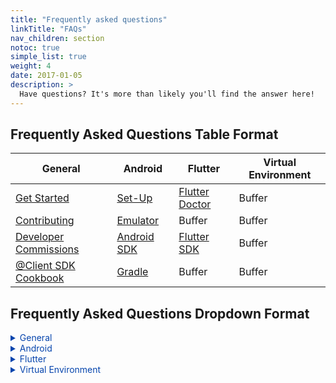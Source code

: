 ```yaml
---
title: "Frequently asked questions"
linkTitle: "FAQs"
nav_children: section
notoc: true
simple_list: true
weight: 4
date: 2017-01-05
description: >
  Have questions? It's more than likely you'll find the answer here!
---
```



## Frequently Asked Questions Table Format

| General | Android | Flutter | Virtual Environment |
| ---     | ---     | ---     |        ---          |
| [Get Started](/docs/get-started/) | [Set-Up](/docs/get-started/#android-studio) | [Flutter Doctor]() | Buffer |
| [Contributing](/docs/resources/#contribution-guidelines) | [Emulator](https://blog.atsign.dev/running-one-or-more-emulators-through-cli-using-android-studio-ckm2kuryy00v5mss16f1agh7m) | Buffer | Buffer |
| [Developer Commissions](/dev_tools/commissions/) |[ Android SDK]() | [Flutter SDK]() | Buffer |
| [@Client SDK Cookbook](https://docs.google.com/document/d/19A0g0AIJU3x2MiwgRgcguGmimrNLr03CdmZg0RdnU_Y/edit?usp=sharing) | [Gradle](https://blog.atsign.dev/handling-gradle-exceptions-within-a-flutter-project-utilizing-the-platform-ckmqteej102lrm1s13piq393f)  | Buffer | Buffer |


## Frequently Asked Questions Dropdown Format
<details>
  <summary style= "color: #0645AD">General</summary>
  
  + [Get Started](/docs/get-started/)
  + [Contributing](/docs/resources/#contribution-guidelines)
</details>

<details>
  <summary style= "color: #0645AD">Android</summary>
  
  ## Heading
  1. A numbered
  2. list
     * With some
     * Sub bullets
</details>

<details>
  <summary style= "color: #0645AD">Flutter</summary>
  
  ## Heading
  1. A numbered
  2. list
     * With some
     * Sub bullets
</details>

<details>
  <summary style= "color: #0645AD">Virtual Environment</summary>
  
  ## Heading
  1. A numbered
  2. list
     * With some
     * Sub bullets
</details>


